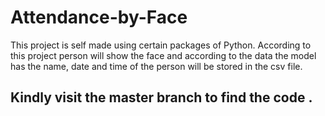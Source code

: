 # Attendance-by-Face
This project is self made using certain packages of Python. According to this project person will show the face and according to the data the model has the name, date and time of the person will be stored in the csv file.   

## Kindly visit the master branch to find the code .
